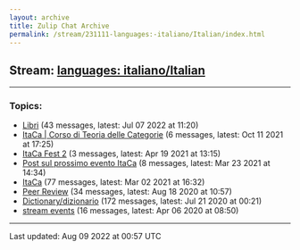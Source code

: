 ```yaml
---
layout: archive
title: Zulip Chat Archive
permalink: /stream/231111-languages:-italiano/Italian/index.html
---
```


## Stream: [languages: italiano/Italian](https://mattecapu.github.io/ct-zulip-archive/stream/231111-languages:-italiano/Italian/index.html)
---

### Topics:

* [Libri](topic/topic_Libri.html) (43 messages, latest: Jul 07 2022 at 11:20)
* [ItaCa \| Corso di Teoria delle Categorie](topic/topic_ItaCa.20.7C.20Corso.20di.20Teoria.20delle.20Categorie.html) (6 messages, latest: Oct 11 2021 at 17:25)
* [ItaCa Fest 2](topic/topic_ItaCa.20Fest.202.html) (3 messages, latest: Apr 19 2021 at 13:15)
* [Post sul prossimo evento ItaCa](topic/topic_Post.20sul.20prossimo.20evento.20ItaCa.html) (8 messages, latest: Mar 23 2021 at 14:34)
* [ItaCa](topic/topic_ItaCa.html) (77 messages, latest: Mar 02 2021 at 16:32)
* [Peer Review](topic/topic_Peer.20Review.html) (34 messages, latest: Aug 18 2020 at 10:57)
* [Dictionary/dizionario](topic/topic_Dictionary.2Fdizionario.html) (172 messages, latest: Jul 21 2020 at 00:21)
* [stream events](topic/topic_stream.20events.html) (16 messages, latest: Apr 06 2020 at 08:50)

<hr><p>Last updated: Aug 09 2022 at 00:57 UTC</p>